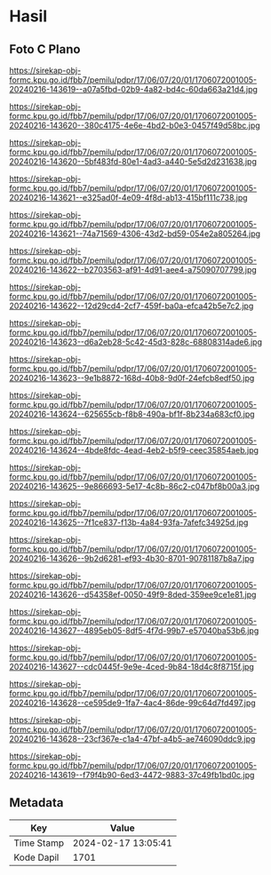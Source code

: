 # Hasil

## Foto C Plano

https://sirekap-obj-formc.kpu.go.id/fbb7/pemilu/pdpr/17/06/07/20/01/1706072001005-20240216-143619--a07a5fbd-02b9-4a82-bd4c-60da663a21d4.jpg

https://sirekap-obj-formc.kpu.go.id/fbb7/pemilu/pdpr/17/06/07/20/01/1706072001005-20240216-143620--380c4175-4e6e-4bd2-b0e3-0457f49d58bc.jpg

https://sirekap-obj-formc.kpu.go.id/fbb7/pemilu/pdpr/17/06/07/20/01/1706072001005-20240216-143620--5bf483fd-80e1-4ad3-a440-5e5d2d231638.jpg

https://sirekap-obj-formc.kpu.go.id/fbb7/pemilu/pdpr/17/06/07/20/01/1706072001005-20240216-143621--e325ad0f-4e09-4f8d-ab13-415bf111c738.jpg

https://sirekap-obj-formc.kpu.go.id/fbb7/pemilu/pdpr/17/06/07/20/01/1706072001005-20240216-143621--74a71569-4306-43d2-bd59-054e2a805264.jpg

https://sirekap-obj-formc.kpu.go.id/fbb7/pemilu/pdpr/17/06/07/20/01/1706072001005-20240216-143622--b2703563-af91-4d91-aee4-a75090707799.jpg

https://sirekap-obj-formc.kpu.go.id/fbb7/pemilu/pdpr/17/06/07/20/01/1706072001005-20240216-143622--12d29cd4-2cf7-459f-ba0a-efca42b5e7c2.jpg

https://sirekap-obj-formc.kpu.go.id/fbb7/pemilu/pdpr/17/06/07/20/01/1706072001005-20240216-143623--d6a2eb28-5c42-45d3-828c-68808314ade6.jpg

https://sirekap-obj-formc.kpu.go.id/fbb7/pemilu/pdpr/17/06/07/20/01/1706072001005-20240216-143623--9e1b8872-168d-40b8-9d0f-24efcb8edf50.jpg

https://sirekap-obj-formc.kpu.go.id/fbb7/pemilu/pdpr/17/06/07/20/01/1706072001005-20240216-143624--625655cb-f8b8-490a-bf1f-8b234a683cf0.jpg

https://sirekap-obj-formc.kpu.go.id/fbb7/pemilu/pdpr/17/06/07/20/01/1706072001005-20240216-143624--4bde8fdc-4ead-4eb2-b5f9-ceec35854aeb.jpg

https://sirekap-obj-formc.kpu.go.id/fbb7/pemilu/pdpr/17/06/07/20/01/1706072001005-20240216-143625--9e866693-5e17-4c8b-86c2-c047bf8b00a3.jpg

https://sirekap-obj-formc.kpu.go.id/fbb7/pemilu/pdpr/17/06/07/20/01/1706072001005-20240216-143625--7f1ce837-f13b-4a84-93fa-7afefc34925d.jpg

https://sirekap-obj-formc.kpu.go.id/fbb7/pemilu/pdpr/17/06/07/20/01/1706072001005-20240216-143626--9b2d6281-ef93-4b30-8701-90781187b8a7.jpg

https://sirekap-obj-formc.kpu.go.id/fbb7/pemilu/pdpr/17/06/07/20/01/1706072001005-20240216-143626--d54358ef-0050-49f9-8ded-359ee9ce1e81.jpg

https://sirekap-obj-formc.kpu.go.id/fbb7/pemilu/pdpr/17/06/07/20/01/1706072001005-20240216-143627--4895eb05-8df5-4f7d-99b7-e57040ba53b6.jpg

https://sirekap-obj-formc.kpu.go.id/fbb7/pemilu/pdpr/17/06/07/20/01/1706072001005-20240216-143627--cdc0445f-9e9e-4ced-9b84-18d4c8f8715f.jpg

https://sirekap-obj-formc.kpu.go.id/fbb7/pemilu/pdpr/17/06/07/20/01/1706072001005-20240216-143628--ce595de9-1fa7-4ac4-86de-99c64d7fd497.jpg

https://sirekap-obj-formc.kpu.go.id/fbb7/pemilu/pdpr/17/06/07/20/01/1706072001005-20240216-143628--23cf367e-c1a4-47bf-a4b5-ae746090ddc9.jpg

https://sirekap-obj-formc.kpu.go.id/fbb7/pemilu/pdpr/17/06/07/20/01/1706072001005-20240216-143619--f79f4b90-6ed3-4472-9883-37c49fb1bd0c.jpg


## Metadata

| Key        | Value               |
| ---------- | ------------------- |
| Time Stamp | 2024-02-17 13:05:41 |
| Kode Dapil | 1701                |




